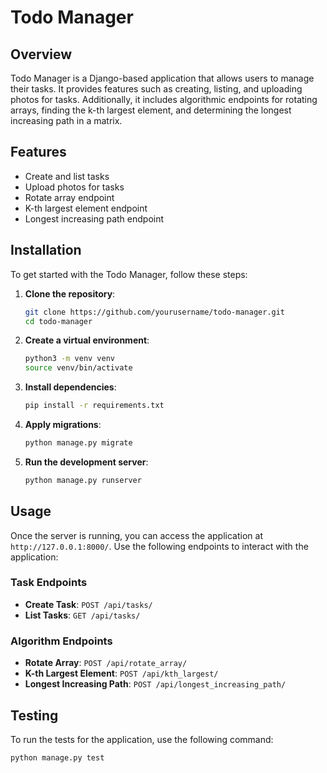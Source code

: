 # Todo Manager

## Overview

Todo Manager is a Django-based application that allows users to manage their tasks. It provides features such as creating, listing, and uploading photos for tasks. Additionally, it includes algorithmic endpoints for rotating arrays, finding the k-th largest element, and determining the longest increasing path in a matrix.

## Features

- Create and list tasks
- Upload photos for tasks
- Rotate array endpoint
- K-th largest element endpoint
- Longest increasing path endpoint

## Installation

To get started with the Todo Manager, follow these steps:

1. **Clone the repository**:

   ```sh
   git clone https://github.com/yourusername/todo-manager.git
   cd todo-manager
   ```

2. **Create a virtual environment**:

   ```sh
   python3 -m venv venv
   source venv/bin/activate
   ```

3. **Install dependencies**:

   ```sh
   pip install -r requirements.txt
   ```

4. **Apply migrations**:

   ```sh
   python manage.py migrate
   ```

5. **Run the development server**:
   ```sh
   python manage.py runserver
   ```

## Usage

Once the server is running, you can access the application at `http://127.0.0.1:8000/`. Use the following endpoints to interact with the application:

### Task Endpoints

- **Create Task**: `POST /api/tasks/`
- **List Tasks**: `GET /api/tasks/`

### Algorithm Endpoints

- **Rotate Array**: `POST /api/rotate_array/`
- **K-th Largest Element**: `POST /api/kth_largest/`
- **Longest Increasing Path**: `POST /api/longest_increasing_path/`

## Testing

To run the tests for the application, use the following command:

```sh
python manage.py test
```
